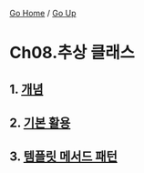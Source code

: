 [Go Home](https://github.com/devJRL/CodeLab-JAVA-Basic#codelab-java-basic) / [Go Up](../..#2-객체-지향-프로그래밍)

# Ch08.추상 클래스

## 1. [개념](./intro#추상클래스)

## 2. [기본 활용](./example#추상클래스-기본-활용)

## 3. [템플릿 메서드 패턴](./template#템플릿-메서드-패턴)
